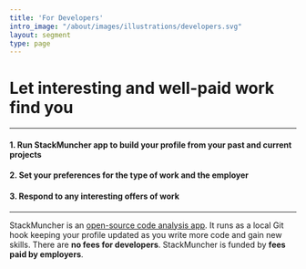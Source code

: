 ```yaml
---
title: 'For Developers'
intro_image: "/about/images/illustrations/developers.svg"
layout: segment
type: page
---
```


# Let interesting and well-paid work find you

---
#### 1. Run StackMuncher app to build your profile from your past and current projects
#### 2. Set your preferences for the type of work and the employer
#### 3. Respond to any interesting offers of work
---

StackMuncher is an [open-source code analysis app](https://github.com/stackmuncher/stm). It runs as a local Git hook keeping your profile updated as you write more code and gain new skills. There are **no fees for developers**. StackMuncher is funded by **fees paid by employers**.